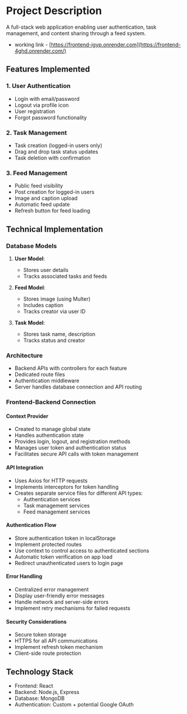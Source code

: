 # Project Description

A full-stack web application enabling user authentication, task management, and content sharing through a feed system. 
- working link - [https://frontend-igyp.onrender.com](https://frontend-4ghd.onrender.com/)

## Features Implemented

### 1. User Authentication
- Login with email/password
- Logout via profile icon
- User registration
- Forgot password functionality

### 2. Task Management
- Task creation (logged-in users only)
- Drag and drop task status updates
- Task deletion with confirmation

### 3. Feed Management
- Public feed visibility
- Post creation for logged-in users
- Image and caption upload
- Automatic feed update
- Refresh button for feed loading

## Technical Implementation

### Database Models
1. **User Model**: 
   - Stores user details
   - Tracks associated tasks and feeds

2. **Feed Model**:
   - Stores image (using Multer)
   - Includes caption
   - Tracks creator via user ID

3. **Task Model**:
   - Stores task name, description
   - Tracks status and creator

### Architecture
- Backend APIs with controllers for each feature
- Dedicated route files
- Authentication middleware
- Server handles database connection and API routing

### Frontend-Backend Connection

#### Context Provider
- Created to manage global state
- Handles authentication state
- Provides login, logout, and registration methods
- Manages user token and authentication status
- Facilitates secure API calls with token management

#### API Integration
- Uses Axios for HTTP requests
- Implements interceptors for token handling
- Creates separate service files for different API types:
  - Authentication services
  - Task management services
  - Feed management services

#### Authentication Flow
- Store authentication token in localStorage
- Implement protected routes
- Use context to control access to authenticated sections
- Automatic token verification on app load
- Redirect unauthenticated users to login page

#### Error Handling
- Centralized error management
- Display user-friendly error messages
- Handle network and server-side errors
- Implement retry mechanisms for failed requests

#### Security Considerations
- Secure token storage
- HTTPS for all API communications
- Implement refresh token mechanism
- Client-side route protection

## Technology Stack
- Frontend: React
- Backend: Node.js, Express
- Database: MongoDB
- Authentication: Custom + potential Google OAuth
